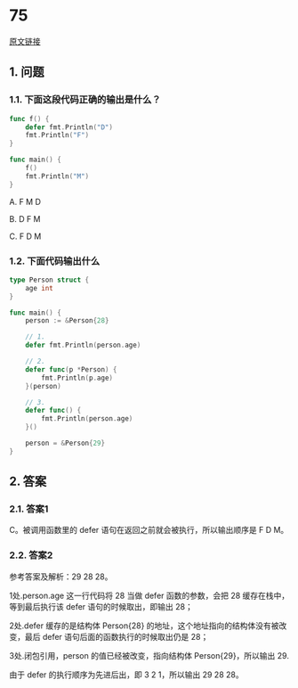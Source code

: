 # 75

[原文链接](https://www.topgoer.cn/docs/gomianshiti/mian20)

## 1. 问题

### 1.1. 下面这段代码正确的输出是什么？

```go
func f() {
    defer fmt.Println("D")
    fmt.Println("F")
}

func main() {
    f()
    fmt.Println("M")
}
```

A. F M D

B. D F M

C. F D M



### 1.2. 下面代码输出什么

```go
type Person struct {
    age int
}

func main() {
    person := &Person{28}

    // 1.
    defer fmt.Println(person.age)

    // 2.
    defer func(p *Person) {
        fmt.Println(p.age)
    }(person)

    // 3.
    defer func() {
        fmt.Println(person.age)
    }()

    person = &Person{29}
}
```


## 2. 答案

### 2.1. 答案1

C。被调用函数里的 defer 语句在返回之前就会被执行，所以输出顺序是 F D M。

### 2.2. 答案2

参考答案及解析：29 28 28。

1处.person.age 这一行代码将 28 当做 defer 函数的参数，会把 28 缓存在栈中，等到最后执行该 defer 语句的时候取出，即输出 28；

2处.defer 缓存的是结构体 Person{28} 的地址，这个地址指向的结构体没有被改变，最后 defer 语句后面的函数执行的时候取出仍是 28；

3处.闭包引用，person 的值已经被改变，指向结构体 Person{29}，所以输出 29.

由于 defer 的执行顺序为先进后出，即 3 2 1，所以输出 29 28 28。






